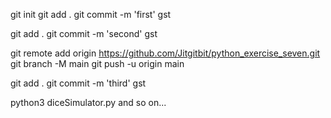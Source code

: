 git init
git add .
git commit -m 'first'
gst

git add .
git commit -m 'second'
gst

git remote add origin https://github.com/Jitgitbit/python_exercise_seven.git
git branch -M main
git push -u origin main

git add .
git commit -m 'third'
gst

python3 diceSimulator.py
and so on...